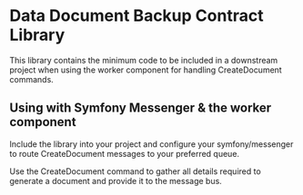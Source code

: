 # Data Document Backup Contract Library

This library contains the minimum code to be included in a downstream project when using the worker component for handling CreateDocument commands.

## Using with Symfony Messenger & the worker component

Include the library into your project and configure your symfony/messenger to route CreateDocument messages to your preferred queue.

Use the CreateDocument command to gather all details required to generate a document and provide it to the message bus.


